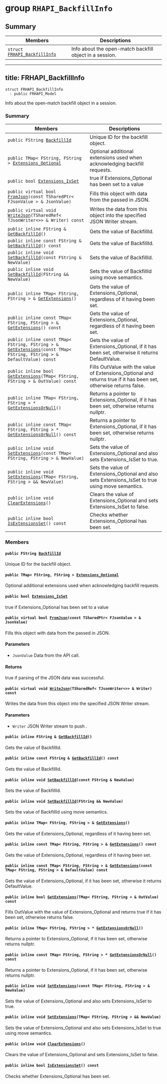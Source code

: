 # group `RHAPI_BackfillInfo` <a id="group__RHAPI__BackfillInfo"></a>

## Summary

 Members                        | Descriptions                                
--------------------------------|---------------------------------------------
`struct `[`FRHAPI_BackfillInfo`](#structFRHAPI__BackfillInfo) | Info about the open-match backfill object in a session.

---
title: FRHAPI_BackfillInfo
---

```
struct FRHAPI_BackfillInfo
  : public FRHAPI_Model
```

Info about the open-match backfill object in a session.

### Summary

 Members                        | Descriptions                                
--------------------------------|---------------------------------------------
`public FString `[`BackfillId`](#structFRHAPI__BackfillInfo_1a01c5dc7289f87b6f57bbb0783f183b83) | Unique ID for the backfill object.
`public TMap< FString, FString > `[`Extensions_Optional`](#structFRHAPI__BackfillInfo_1ac013531459d42192ff7f1967c0157816) | Optional additional extensions used when acknowledging backfill requests.
`public bool `[`Extensions_IsSet`](#structFRHAPI__BackfillInfo_1ac63b53074f4e5de2f25454cf263297d4) | true if Extensions_Optional has been set to a value
`public virtual bool `[`FromJson`](#structFRHAPI__BackfillInfo_1aa85a7adc49b6501ce619d1601bbb8d7f)`(const TSharedPtr< FJsonValue > & JsonValue)` | Fills this object with data from the passed in JSON.
`public virtual void `[`WriteJson`](#structFRHAPI__BackfillInfo_1a99f4578708916dad5470cd3e36bb1446)`(TSharedRef< TJsonWriter<>> & Writer) const` | Writes the data from this object into the specified JSON Writer stream.
`public inline FString & `[`GetBackfillId`](#structFRHAPI__BackfillInfo_1a659925f7bed4235d2b8463c5186f41f9)`()` | Gets the value of BackfillId.
`public inline const FString & `[`GetBackfillId`](#structFRHAPI__BackfillInfo_1a2cbdf4b05da0a9c98abd8cb3c19f2876)`() const` | Gets the value of BackfillId.
`public inline void `[`SetBackfillId`](#structFRHAPI__BackfillInfo_1a35158eff975fcdcf6d4877fe2c983a4f)`(const FString & NewValue)` | Sets the value of BackfillId.
`public inline void `[`SetBackfillId`](#structFRHAPI__BackfillInfo_1a9875c533250d147c8582470db641dc7d)`(FString && NewValue)` | Sets the value of BackfillId using move semantics.
`public inline TMap< FString, FString > & `[`GetExtensions`](#structFRHAPI__BackfillInfo_1acd4171be6f7e414904eae68893ba2142)`()` | Gets the value of Extensions_Optional, regardless of it having been set.
`public inline const TMap< FString, FString > & `[`GetExtensions`](#structFRHAPI__BackfillInfo_1ac38c9455f02f2996c741ba1136b900e2)`() const` | Gets the value of Extensions_Optional, regardless of it having been set.
`public inline const TMap< FString, FString > & `[`GetExtensions`](#structFRHAPI__BackfillInfo_1a3e08fcb86b4377bf16321fc2fbd04acf)`(const TMap< FString, FString > & DefaultValue) const` | Gets the value of Extensions_Optional, if it has been set, otherwise it returns DefaultValue.
`public inline bool `[`GetExtensions`](#structFRHAPI__BackfillInfo_1a46d216b7646ac935c49eb297f468778a)`(TMap< FString, FString > & OutValue) const` | Fills OutValue with the value of Extensions_Optional and returns true if it has been set, otherwise returns false.
`public inline TMap< FString, FString > * `[`GetExtensionsOrNull`](#structFRHAPI__BackfillInfo_1a0509b8d6c6613ee55f8e192fe60775fe)`()` | Returns a pointer to Extensions_Optional, if it has been set, otherwise returns nullptr.
`public inline const TMap< FString, FString > * `[`GetExtensionsOrNull`](#structFRHAPI__BackfillInfo_1a0a89bb3f1cdde31055424028b04cb120)`() const` | Returns a pointer to Extensions_Optional, if it has been set, otherwise returns nullptr.
`public inline void `[`SetExtensions`](#structFRHAPI__BackfillInfo_1a3c04338bc88a636450e4abec9fe9eca2)`(const TMap< FString, FString > & NewValue)` | Sets the value of Extensions_Optional and also sets Extensions_IsSet to true.
`public inline void `[`SetExtensions`](#structFRHAPI__BackfillInfo_1aa6c9c0dd772bba3b58df204387dfc0a1)`(TMap< FString, FString > && NewValue)` | Sets the value of Extensions_Optional and also sets Extensions_IsSet to true using move semantics.
`public inline void `[`ClearExtensions`](#structFRHAPI__BackfillInfo_1a13c1c5696be1196b66b1706a090c59ee)`()` | Clears the value of Extensions_Optional and sets Extensions_IsSet to false.
`public inline bool `[`IsExtensionsSet`](#structFRHAPI__BackfillInfo_1a4905698ed079fc1a90ea503bb401632b)`() const` | Checks whether Extensions_Optional has been set.

### Members

#### `public FString `[`BackfillId`](#structFRHAPI__BackfillInfo_1a01c5dc7289f87b6f57bbb0783f183b83) <a id="structFRHAPI__BackfillInfo_1a01c5dc7289f87b6f57bbb0783f183b83"></a>

Unique ID for the backfill object.

#### `public TMap< FString, FString > `[`Extensions_Optional`](#structFRHAPI__BackfillInfo_1ac013531459d42192ff7f1967c0157816) <a id="structFRHAPI__BackfillInfo_1ac013531459d42192ff7f1967c0157816"></a>

Optional additional extensions used when acknowledging backfill requests.

#### `public bool `[`Extensions_IsSet`](#structFRHAPI__BackfillInfo_1ac63b53074f4e5de2f25454cf263297d4) <a id="structFRHAPI__BackfillInfo_1ac63b53074f4e5de2f25454cf263297d4"></a>

true if Extensions_Optional has been set to a value

#### `public virtual bool `[`FromJson`](#structFRHAPI__BackfillInfo_1aa85a7adc49b6501ce619d1601bbb8d7f)`(const TSharedPtr< FJsonValue > & JsonValue)` <a id="structFRHAPI__BackfillInfo_1aa85a7adc49b6501ce619d1601bbb8d7f"></a>

Fills this object with data from the passed in JSON.

#### Parameters
* `JsonValue` Data from the API call.

#### Returns
true if parsing of the JSON data was successful.

#### `public virtual void `[`WriteJson`](#structFRHAPI__BackfillInfo_1a99f4578708916dad5470cd3e36bb1446)`(TSharedRef< TJsonWriter<>> & Writer) const` <a id="structFRHAPI__BackfillInfo_1a99f4578708916dad5470cd3e36bb1446"></a>

Writes the data from this object into the specified JSON Writer stream.

#### Parameters
* `Writer` JSON Writer stream to push .

#### `public inline FString & `[`GetBackfillId`](#structFRHAPI__BackfillInfo_1a659925f7bed4235d2b8463c5186f41f9)`()` <a id="structFRHAPI__BackfillInfo_1a659925f7bed4235d2b8463c5186f41f9"></a>

Gets the value of BackfillId.

#### `public inline const FString & `[`GetBackfillId`](#structFRHAPI__BackfillInfo_1a2cbdf4b05da0a9c98abd8cb3c19f2876)`() const` <a id="structFRHAPI__BackfillInfo_1a2cbdf4b05da0a9c98abd8cb3c19f2876"></a>

Gets the value of BackfillId.

#### `public inline void `[`SetBackfillId`](#structFRHAPI__BackfillInfo_1a35158eff975fcdcf6d4877fe2c983a4f)`(const FString & NewValue)` <a id="structFRHAPI__BackfillInfo_1a35158eff975fcdcf6d4877fe2c983a4f"></a>

Sets the value of BackfillId.

#### `public inline void `[`SetBackfillId`](#structFRHAPI__BackfillInfo_1a9875c533250d147c8582470db641dc7d)`(FString && NewValue)` <a id="structFRHAPI__BackfillInfo_1a9875c533250d147c8582470db641dc7d"></a>

Sets the value of BackfillId using move semantics.

#### `public inline TMap< FString, FString > & `[`GetExtensions`](#structFRHAPI__BackfillInfo_1acd4171be6f7e414904eae68893ba2142)`()` <a id="structFRHAPI__BackfillInfo_1acd4171be6f7e414904eae68893ba2142"></a>

Gets the value of Extensions_Optional, regardless of it having been set.

#### `public inline const TMap< FString, FString > & `[`GetExtensions`](#structFRHAPI__BackfillInfo_1ac38c9455f02f2996c741ba1136b900e2)`() const` <a id="structFRHAPI__BackfillInfo_1ac38c9455f02f2996c741ba1136b900e2"></a>

Gets the value of Extensions_Optional, regardless of it having been set.

#### `public inline const TMap< FString, FString > & `[`GetExtensions`](#structFRHAPI__BackfillInfo_1a3e08fcb86b4377bf16321fc2fbd04acf)`(const TMap< FString, FString > & DefaultValue) const` <a id="structFRHAPI__BackfillInfo_1a3e08fcb86b4377bf16321fc2fbd04acf"></a>

Gets the value of Extensions_Optional, if it has been set, otherwise it returns DefaultValue.

#### `public inline bool `[`GetExtensions`](#structFRHAPI__BackfillInfo_1a46d216b7646ac935c49eb297f468778a)`(TMap< FString, FString > & OutValue) const` <a id="structFRHAPI__BackfillInfo_1a46d216b7646ac935c49eb297f468778a"></a>

Fills OutValue with the value of Extensions_Optional and returns true if it has been set, otherwise returns false.

#### `public inline TMap< FString, FString > * `[`GetExtensionsOrNull`](#structFRHAPI__BackfillInfo_1a0509b8d6c6613ee55f8e192fe60775fe)`()` <a id="structFRHAPI__BackfillInfo_1a0509b8d6c6613ee55f8e192fe60775fe"></a>

Returns a pointer to Extensions_Optional, if it has been set, otherwise returns nullptr.

#### `public inline const TMap< FString, FString > * `[`GetExtensionsOrNull`](#structFRHAPI__BackfillInfo_1a0a89bb3f1cdde31055424028b04cb120)`() const` <a id="structFRHAPI__BackfillInfo_1a0a89bb3f1cdde31055424028b04cb120"></a>

Returns a pointer to Extensions_Optional, if it has been set, otherwise returns nullptr.

#### `public inline void `[`SetExtensions`](#structFRHAPI__BackfillInfo_1a3c04338bc88a636450e4abec9fe9eca2)`(const TMap< FString, FString > & NewValue)` <a id="structFRHAPI__BackfillInfo_1a3c04338bc88a636450e4abec9fe9eca2"></a>

Sets the value of Extensions_Optional and also sets Extensions_IsSet to true.

#### `public inline void `[`SetExtensions`](#structFRHAPI__BackfillInfo_1aa6c9c0dd772bba3b58df204387dfc0a1)`(TMap< FString, FString > && NewValue)` <a id="structFRHAPI__BackfillInfo_1aa6c9c0dd772bba3b58df204387dfc0a1"></a>

Sets the value of Extensions_Optional and also sets Extensions_IsSet to true using move semantics.

#### `public inline void `[`ClearExtensions`](#structFRHAPI__BackfillInfo_1a13c1c5696be1196b66b1706a090c59ee)`()` <a id="structFRHAPI__BackfillInfo_1a13c1c5696be1196b66b1706a090c59ee"></a>

Clears the value of Extensions_Optional and sets Extensions_IsSet to false.

#### `public inline bool `[`IsExtensionsSet`](#structFRHAPI__BackfillInfo_1a4905698ed079fc1a90ea503bb401632b)`() const` <a id="structFRHAPI__BackfillInfo_1a4905698ed079fc1a90ea503bb401632b"></a>

Checks whether Extensions_Optional has been set.

